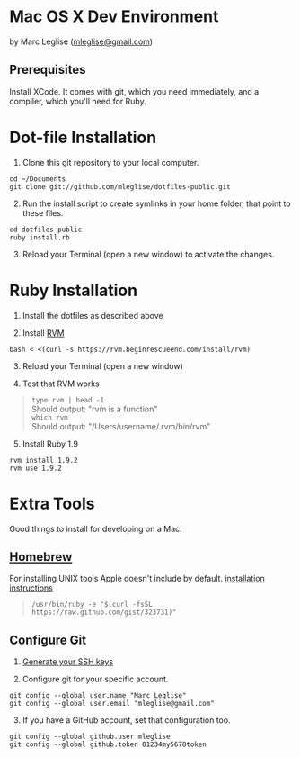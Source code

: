 # Mac OS X Dev Environment #
by Marc Leglise (mleglise@gmail.com)

## Prerequisites ##

Install XCode. It comes with git, which you need immediately, and a compiler, which you'll need for Ruby.

Dot-file Installation
=====================

1. Clone this git repository to your local computer.

```
cd ~/Documents  
git clone git://github.com/mleglise/dotfiles-public.git
```

2. Run the install script to create symlinks in your home folder, that point to these files.

```
cd dotfiles-public  
ruby install.rb
```

3. Reload your Terminal (open a new window) to activate the changes.


Ruby Installation
=================

1. Install the dotfiles as described above

2. Install [RVM](https://rvm.beginrescueend.com/)

```
bash < <(curl -s https://rvm.beginrescueend.com/install/rvm)
```

3. Reload your Terminal (open a new window)

4. Test that RVM works  
> `type rvm | head -1`  
> Should output: "rvm is a function"  
> `which rvm`  
> Should output: "/Users/username/.rvm/bin/rvm"

5. Install Ruby 1.9

```
rvm install 1.9.2  
rvm use 1.9.2
```

Extra Tools
===========

Good things to install for developing on a Mac.

## [Homebrew](http://mxcl.github.com/homebrew/) ##

For installing UNIX tools Apple doesn't include by default.
[installation instructions](https://github.com/mxcl/homebrew/wiki/installation)

> `/usr/bin/ruby -e "$(curl -fsSL https://raw.github.com/gist/323731)"`


## Configure Git ##

1. [Generate your SSH keys](http://help.github.com/mac-set-up-git/)

2. Configure git for your specific account.

```
git config --global user.name "Marc Leglise"  
git config --global user.email "mleglise@gmail.com"
```

3. If you have a GitHub account, set that configuration too.

```
git config --global github.user mleglise  
git config --global github.token 01234my5678token
```

